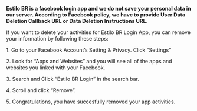 **Estilo BR is a facebook login app and we do not save your personal data in our server. According to Facebook policy, we have to provide User Data Deletion Callback URL or Data Deletion Instructions URL.**

If you want to delete your activities for Estilo BR Login App, you can remove your information by following these steps:

1\. Go to your Facebook Account’s Setting & Privacy. Click “Settings”

2\. Look for “Apps and Websites” and you will see all of the apps and websites you linked with your Facebook.

3\. Search and Click “Estilo BR Login” in the search bar.

4\. Scroll and click “Remove”.

5\. Congratulations, you have succesfully removed your app activities.
